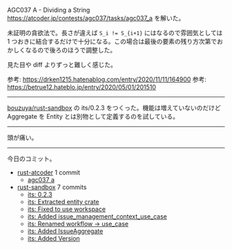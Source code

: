 AGC037 A - Dividing a String <https://atcoder.jp/contests/agc037/tasks/agc037_a> を解いた。

未証明の貪欲法で。長さが違えば `S_i != S_{i+1}` にはなるので雰囲気としては 1 つおきに結合するだけで十分になる。この場合は最後の要素の残り方次第でおかしくなるので後ろのほうで調整した。

見た目や diff よりずっと難しく感じた。

参考: <https://drken1215.hatenablog.com/entry/2020/11/11/164900>
参考: <https://betrue12.hateblo.jp/entry/2020/05/01/201510>

---

[bouzuya/rust-sandbox] の its/0.2.3 をつくった。機能は増えていないのだけど Aggregate を Entity とは別物として定義するのを試している。

---

頭が痛い。

---

今日のコミット。

- [rust-atcoder](https://github.com/bouzuya/rust-atcoder) 1 commit
  - [agc037 a](https://github.com/bouzuya/rust-atcoder/commit/f7aaf1f27bee9975f2ac2b910cd0ed40a1b17475)
- [rust-sandbox](https://github.com/bouzuya/rust-sandbox) 7 commits
  - [its: 0.2.3](https://github.com/bouzuya/rust-sandbox/commit/39de2c247a296d6060ba514548a910ee44f066b7)
  - [its: Extracted entity crate](https://github.com/bouzuya/rust-sandbox/commit/79fca130fff4188e398eca9a905b89db118412b0)
  - [its: Fixed to use workspace](https://github.com/bouzuya/rust-sandbox/commit/96ce86d6a6bf4dbe32b1e4c90816fa995b3df966)
  - [its: Added issue_management_context_use_case](https://github.com/bouzuya/rust-sandbox/commit/9b6d8b88ec3fe5a398d84037f1deebd886a6631e)
  - [its: Renamed workflow -> use_case](https://github.com/bouzuya/rust-sandbox/commit/01488362798a8debe74ed932eb3a59bf9eca4f0f)
  - [its: Added IssueAggregate](https://github.com/bouzuya/rust-sandbox/commit/152bd1bc041bac680767be52d33afdd4489c39c6)
  - [its: Added Version](https://github.com/bouzuya/rust-sandbox/commit/49d926db67856eeb4c33e9c153194e976dc0838e)

[bouzuya/rust-sandbox]: https://github.com/bouzuya/rust-sandbox
